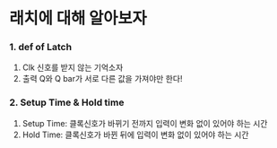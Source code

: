 # 래치에 대해 알아보자

### 1. def of Latch
1. Clk 신호를 받지 않는 기억소자
2. 출력 Q와 Q bar가 서로 다른 값을 가져야만 한다!

### 2. Setup Time & Hold time
1. Setup Time: 클록신호가 바뀌기 전까지 입력이 변화 없이 있어야 하는 시간
2. Hold Time: 클록신호가 바뀐 뒤에 입력이 변화 없이 있어야 하는 시간

### 
